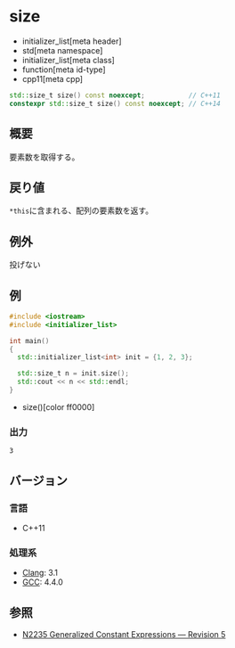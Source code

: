 # size
* initializer_list[meta header]
* std[meta namespace]
* initializer_list[meta class]
* function[meta id-type]
* cpp11[meta cpp]

```cpp
std::size_t size() const noexcept;           // C++11
constexpr std::size_t size() const noexcept; // C++14
```

## 概要
要素数を取得する。


## 戻り値
`*this`に含まれる、配列の要素数を返す。


## 例外
投げない


## 例
```cpp example
#include <iostream>
#include <initializer_list>

int main()
{
  std::initializer_list<int> init = {1, 2, 3};

  std::size_t n = init.size();
  std::cout << n << std::endl;
}
```
* size()[color ff0000]


### 出力
```
3
```


## バージョン
### 言語
- C++11

### 処理系
- [Clang](/implementation.md#clang): 3.1
- [GCC](/implementation.md#gcc): 4.4.0


## 参照
- [N2235 Generalized Constant Expressions — Revision 5](http://www.open-std.org/jtc1/sc22/wg21/docs/papers/2007/n2235.pdf)

